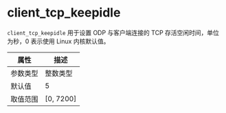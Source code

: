 # client_tcp_keepidle

`client_tcp_keepidle` 用于设置 ODP 与客户端连接的 TCP 存活空闲时间，单位为秒，0 表示使用 Linux 内核默认值。

|  属性    | 描述     |
|----------|---------|
| 参数类型 |   整数类型      |
| 默认值   | 5     |
| 取值范围 | [0, 7200]  |
